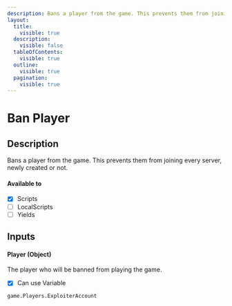 ```yaml
---
description: Bans a player from the game. This prevents them from joining every server, newly created or not.
layout:
  title:
    visible: true
  description:
    visible: false
  tableOfContents:
    visible: true
  outline:
    visible: true
  pagination:
    visible: true
---
```


# Ban Player

## Description

Bans a player from the game. This prevents them from joining every server, newly created or not.

#### Available to

* [x] Scripts
* [ ] LocalScripts
* [ ] Yields

## Inputs

#### Player (Object)

The player who will be banned from playing the game.

* [x] Can use Variable

```
game.Players.ExploiterAccount
```
